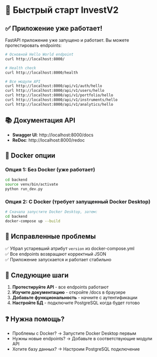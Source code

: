 # 🚀 Быстрый старт InvestV2

## ✅ Приложение уже работает!

FastAPI приложение уже запущено и работает. Вы можете протестировать endpoints:

```bash
# Основной Hello World endpoint
curl http://localhost:8000/

# Health check
curl http://localhost:8000/health

# Все модули API
curl http://localhost:8000/api/v1/auth/hello
curl http://localhost:8000/api/v1/users/hello
curl http://localhost:8000/api/v1/portfolio/hello
curl http://localhost:8000/api/v1/instruments/hello
curl http://localhost:8000/api/v1/analytics/hello
```

## 📚 Документация API

- **Swagger UI**: http://localhost:8000/docs
- **ReDoc**: http://localhost:8000/redoc

## 🐳 Docker опции

### Опция 1: Без Docker (уже работает)
```bash
cd backend
source venv/bin/activate
python run_dev.py
```

### Опция 2: С Docker (требует запущенный Docker Desktop)
```bash
# Сначала запустите Docker Desktop, затем:
cd backend
docker-compose up --build
```

## 🔧 Исправленные проблемы

✅ Убрал устаревший атрибут `version` из docker-compose.yml  
✅ Все endpoints возвращают корректный JSON  
✅ Приложение запускается и работает стабильно  

## 🎯 Следующие шаги

1. **Протестируйте API** - все endpoints работают
2. **Изучите документацию** - откройте /docs в браузере
3. **Добавьте функциональность** - начните с аутентификации
4. **Настройте БД** - подключите PostgreSQL когда будет готово

## ❓ Нужна помощь?

- Проблемы с Docker? → Запустите Docker Desktop первым
- Нужны новые endpoints? → Добавьте в соответствующие модули API
- Хотите базу данных? → Настроим PostgreSQL подключение
